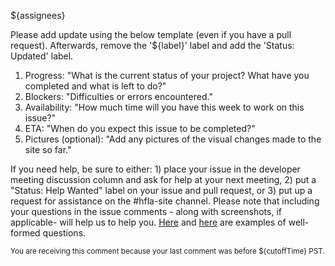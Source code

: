 ${assignees}

Please add update using the below template (even if you have a pull request). Afterwards, remove the '${label}' label and add the 'Status: Updated' label.
1. Progress: "What is the current status of your project? What have you completed and what is left to do?"
2. Blockers: "Difficulties or errors encountered."
3. Availability: "How much time will you have this week to work on this issue?"
4. ETA: "When do you expect this issue to be completed?"
5. Pictures (optional): "Add any pictures of the visual changes made to the site so far."

If you need help, be sure to either: 1) place your issue in the developer meeting discussion column and ask for help at your next meeting, 2) put a "Status: Help Wanted" label on your issue and pull request, or 3) put up a request for assistance on the #hfla-site channel. Please note that including your questions in the issue comments - along with screenshots, if applicable- will help us to help you. [Here](https://github.com/hackforla/website/issues/1619#issuecomment-897315561) and [here](https://github.com/hackforla/website/issues/1908#issuecomment-877908152) are examples of well-formed questions.

<sub>You are receiving this comment because your last comment was before ${cutoffTime} PST.</sub>
